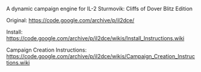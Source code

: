 A dynamic campaign engine for IL-2 Sturmovik: Cliffs of Dover Blitz Edition

Original: https://code.google.com/archive/p/il2dce/

Install: https://code.google.com/archive/p/il2dce/wikis/Install_Instructions.wiki

Campaign Creation Instructions: https://code.google.com/archive/p/il2dce/wikis/Campaign_Creation_Instructions.wiki

